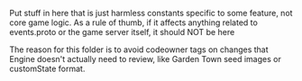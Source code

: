 
Put stuff in here that is just harmless constants specific to some feature, not core game logic.
As a rule of thumb, if it affects anything related to events.proto or the game server itself, it should NOT be here

The reason for this folder is to avoid codeowner tags on changes that Engine doesn't actually need to review, like Garden Town seed images or customState format.
